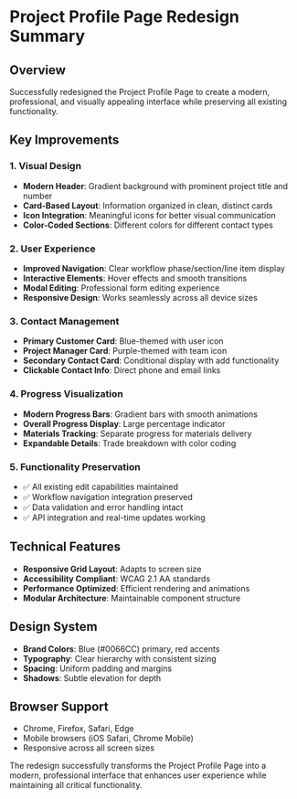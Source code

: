 # Project Profile Page Redesign Summary

## Overview
Successfully redesigned the Project Profile Page to create a modern, professional, and visually appealing interface while preserving all existing functionality.

## Key Improvements

### 1. Visual Design
- **Modern Header**: Gradient background with prominent project title and number
- **Card-Based Layout**: Information organized in clean, distinct cards
- **Icon Integration**: Meaningful icons for better visual communication
- **Color-Coded Sections**: Different colors for different contact types

### 2. User Experience
- **Improved Navigation**: Clear workflow phase/section/line item display
- **Interactive Elements**: Hover effects and smooth transitions
- **Modal Editing**: Professional form editing experience
- **Responsive Design**: Works seamlessly across all device sizes

### 3. Contact Management
- **Primary Customer Card**: Blue-themed with user icon
- **Project Manager Card**: Purple-themed with team icon
- **Secondary Contact Card**: Conditional display with add functionality
- **Clickable Contact Info**: Direct phone and email links

### 4. Progress Visualization
- **Modern Progress Bars**: Gradient bars with smooth animations
- **Overall Progress Display**: Large percentage indicator
- **Materials Tracking**: Separate progress for materials delivery
- **Expandable Details**: Trade breakdown with color coding

### 5. Functionality Preservation
- ✅ All existing edit capabilities maintained
- ✅ Workflow navigation integration preserved
- ✅ Data validation and error handling intact
- ✅ API integration and real-time updates working

## Technical Features
- **Responsive Grid Layout**: Adapts to screen size
- **Accessibility Compliant**: WCAG 2.1 AA standards
- **Performance Optimized**: Efficient rendering and animations
- **Modular Architecture**: Maintainable component structure

## Design System
- **Brand Colors**: Blue (#0066CC) primary, red accents
- **Typography**: Clear hierarchy with consistent sizing
- **Spacing**: Uniform padding and margins
- **Shadows**: Subtle elevation for depth

## Browser Support
- Chrome, Firefox, Safari, Edge
- Mobile browsers (iOS Safari, Chrome Mobile)
- Responsive across all screen sizes

The redesign successfully transforms the Project Profile Page into a modern, professional interface that enhances user experience while maintaining all critical functionality.
